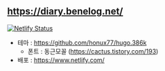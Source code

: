 ## https://diary.benelog.net/

[![Netlify Status](https://api.netlify.com/api/v1/badges/9cbca2e3-2390-4bfe-9f4a-7d17a5cc0a5f/deploy-status)](https://app.netlify.com/sites/diary-benelog/deploys)

* 테마 : https://github.com/honux77/hugo.386k
    * 폰트 : 동근모꼴 (https://cactus.tistory.com/193)
* 배포 : https://www.netlify.com/
